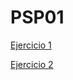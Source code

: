 # PSP01

[Ejercicio 1](https://github.com/chovio/PSP01/tree/master/PSP01/src/ejercicio1)

[Ejercicio 2](https://github.com/chovio/PSP01/tree/master/PSP01/src/ejercicio2)
